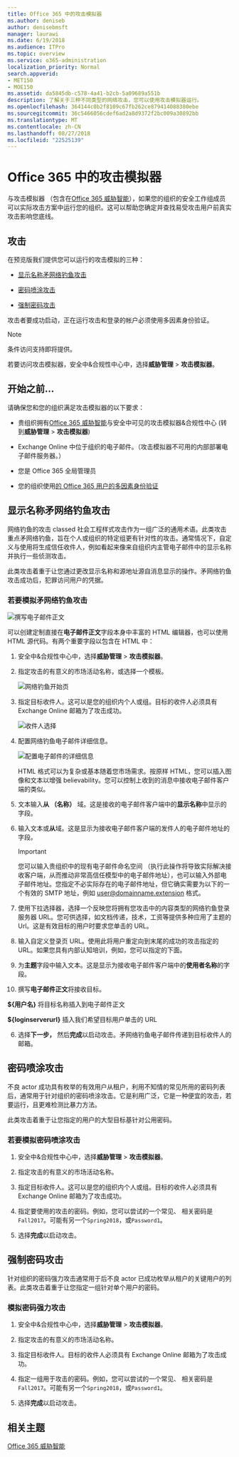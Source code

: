 ```yaml
---
title: Office 365 中的攻击模拟器
ms.author: deniseb
author: denisebmsft
manager: laurawi
ms.date: 6/19/2018
ms.audience: ITPro
ms.topic: overview
ms.service: o365-administration
localization_priority: Normal
search.appverid:
- MET150
- MOE150
ms.assetid: da5845db-c578-4a41-b2cb-5a09689a551b
description: 了解关于三种不同类型的网络攻击，您可以使用攻击模拟器运行。
ms.openlocfilehash: 364144c0b2f8109c67fb262ce879414088380ebe
ms.sourcegitcommit: 36c5466056cdef6ad2a8d9372f2bc009a30892bb
ms.translationtype: MT
ms.contentlocale: zh-CN
ms.lasthandoff: 08/27/2018
ms.locfileid: "22525139"
---
```

# <a name="attack-simulator-in-office-365"></a>Office 365 中的攻击模拟器

与攻击模拟器 （包含在[Office 365 威胁智能](office-365-ti.md)），如果您的组织的安全工作组成员可以实际攻击方案中运行您的组织。这可以帮助您确定并查找易受攻击用户前真实攻击影响您底线。
  
## <a name="the-attacks"></a>攻击

在预览版我们提供您可以运行的攻击模拟的三种：
  
- [显示名称矛网络钓鱼攻击](attack-simulator.md#spearphish)
    
- [密码喷涂攻击](attack-simulator.md#passwordspray)
    
- [强制密码攻击](attack-simulator.md#bruteforce)
    
攻击者要成功启动，正在运行攻击和登录的帐户必须使用多因素身份验证。
  
> [!NOTE]
> 条件访问支持即将提供。 
  
若要访问攻击模拟器，安全中&amp;合规性中心中，选择**威胁管理** \> **攻击模拟器**。
  
## <a name="before-you-begin"></a>开始之前...

请确保您和您的组织满足攻击模拟器的以下要求：
  
- 贵组织拥有[Office 365 威胁智能](office-365-ti.md)与安全中可见的攻击模拟器&amp;合规性中心 (转到**威胁管理** \> **攻击模拟器**)
    
- Exchange Online 中位于组织的电子邮件。（攻击模拟器不可用的内部部署电子邮件服务器。）
    
- 您是 Office 365 全局管理员
    
- 您的组织使用[的 Office 365 用户的多因素身份验证](https://support.office.com/article/8f0454b2-f51a-4d9c-bcde-2c48e41621c6)
    
## <a name="display-name-spear-phishing-attack"></a>显示名称矛网络钓鱼攻击

网络钓鱼的攻击 classed 社会工程样式攻击作为一组广泛的通用术语。此类攻击重点矛网络钓鱼，旨在个人或组织的特定组更有针对性的攻击。通常情况下，自定义与使用将生成信任收件人，例如看起来像来自组织内主管电子邮件中的显示名称并执行一些侦测攻击。
  
此类攻击着重于让您通过更改显示名称和源地址源自消息显示的操作。矛网络钓鱼攻击成功后，犯罪访问用户的凭据。
  
### <a name="to-simulate-a-spear-phishing-attack"></a>若要模拟矛网络钓鱼攻击

![撰写电子邮件正文](media/9bd65af4-1f9d-45c1-8c06-796d7ccfd425.jpg)
  
可以创建定制直接在**电子邮件正文**字段本身中丰富的 HTML 编辑器，也可以使用 HTML 源代码。有两个重要字段以包含在 HTML 中： 
  
1. 安全中&amp;合规性中心中，选择**威胁管理** \> **攻击模拟器**。
    
2. 指定攻击的有意义的市场活动名称，或选择一个模板。
    
    ![网络钓鱼开始页](media/5e93b3cc-5981-462f-8b45-bdf85d97f1b8.jpg)
  
3. 指定目标收件人。这可以是您的组织内个人或组。目标的收件人必须具有 Exchange Online 邮箱为了攻击成功。
    
    ![收件人选择](media/faf8c2e0-6175-4cd7-8265-0c8e727f4d0f.jpg)
  
4. 配置网络钓鱼电子邮件详细信息。
    
    ![配置电子邮件的详细信息](media/f043608f-f8ce-4aae-be28-86e8ecc524a9.jpg)
  
    HTML 格式可以为复杂或基本随着您市场需求。按原样 HTML，您可以插入图像和文本以增强 believability。您可以控制上收到的消息中接收电子邮件客户端的类似。
    
1. 文本输入**从 （名称）** 域。这是接收的电子邮件客户端中的**显示名称**中显示的字段。 
    
2. 输入文本或**从**域。这是显示为接收电子邮件客户端的发件人的电子邮件地址的字段。 
    
    > [!IMPORTANT]
    > 您可以输入贵组织中的现有电子邮件命名空间 （执行此操作将导致实际解决接收客户端，从而推动非常高信任模型中的电子邮件地址），也可以输入外部电子邮件地址。您指定不必实际存在的电子邮件地址，但它确实需要为以下的一个有效的 SMTP 地址，例如 user@domainname.extension 格式。 
  
3. 使用下拉选择器，选择一个反映您将拥有您攻击中的内容类型的网络钓鱼登录服务器 URL。您可供选择，如文档传递，技术，工资等提供多种应用了主题的 Url。这是有效目标的用户时要求您单击的 URL。
    
4. 输入自定义登录页 URL。使用此将用户重定向到末尾的成功的攻击指定的 URL。如果您具有内部认知培训，例如，您可以指定的下面。
    
5. 为**主题**字段中输入文本。这是显示为接收电子邮件客户端中的**使用者名称**的字段。 
    
5. 撰写**电子邮件正文**将接收目标。 
  
 **${用户名}** 将目标名称插入到电子邮件正文 
  
 **${loginserverurl}** 插入我们希望目标用户单击的 URL 
    
6. 选择**下一步，** 然后**完成**以启动攻击。矛网络钓鱼电子邮件传递到目标收件人的邮箱。 
    
## <a name="password-spray-attack"></a>密码喷涂攻击

不良 actor 成功具有枚举的有效用户从租户，利用不知情的常见所用的密码列表后，通常用于针对组织的密码喷涂攻击。它是利用广泛，它是一种便宜的攻击，若要运行，且更难检测比暴力方法。
  
此类攻击着重于让您指定的用户的大型目标基针对公用密码。
  
### <a name="to-simulate-a-password-spray-attack"></a>若要模拟密码喷涂攻击

1. 安全中&amp;合规性中心中，选择**威胁管理** \> **攻击模拟器**。
    
2. 指定攻击的有意义的市场活动名称。
    
3. 指定目标收件人。这可以是您的组织内个人或组。目标的收件人必须具有 Exchange Online 邮箱为了攻击成功。
    
4. 指定要使用的攻击的密码。例如，您可以尝试的一个常见、 相关密码是`Fall2017`。可能有另一个`Spring2018`，或`Password1`。
    
5. 选择**完成**以启动攻击。 
    
## <a name="brute-force-password-attack"></a>强制密码攻击

针对组织的密码强力攻击通常用于后不良 actor 已成功枚举从租户的关键用户的列表。此类攻击着重于让您指定一组针对单个用户的密码。
  
### <a name="to-simulate-a-brute-force-password-attack"></a>模拟密码强力攻击

1. 安全中&amp;合规性中心中，选择**威胁管理** \> **攻击模拟器**。
    
2. 指定攻击的有意义的市场活动名称。
    
3. 指定目标收件人。目标的收件人必须具有 Exchange Online 邮箱为了攻击成功。
    
4. 指定一组用于攻击的密码。例如，您可以尝试的一个常见、 相关密码是`Fall2017`。可能有另一个`Spring2018`，或`Password1`。
    
5. 选择**完成**以启动攻击。 
    
## <a name="related-topics"></a>相关主题

[Office 365 威胁智能](office-365-ti.md)
  

